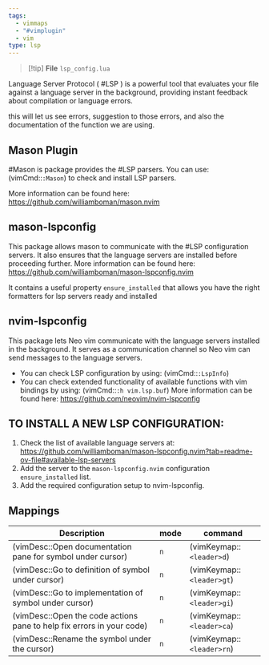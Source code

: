 ```yaml
---
tags:
  - vimmaps
  - "#vimplugin"
  - vim
type: lsp
---
```

> [!tip] **File** `lsp_config.lua`

Language Server Protocol ( #LSP ) is a powerful tool that evaluates your file against a language server in the background,
providing instant feedback about compilation or language errors.

this will let us see errors, suggestion to those errors, and also the documentation of the function we are using.
## Mason Plugin
#Mason is package provides the #LSP parsers. You can use:
  (vimCmd::`:Mason`)
to check and install LSP parsers.

More information can be found here: https://github.com/williamboman/mason.nvim

## mason-lspconfig
This package allows mason to communicate with the #LSP configuration servers. It also ensures that the language servers are installed before proceeding further.
More information can be found here: https://github.com/williamboman/mason-lspconfig.nvim 

It contains a useful property `ensure_installed` that allows you have the right formatters for lsp servers ready and installed

## nvim-lspconfig
This package lets Neo vim communicate with the language servers installed in the background. It serves as a communication channel so Neo vim can send messages to the language servers.
- You can check LSP configuration by using: (vimCmd::`:LspInfo`)
- You can check extended functionality of available functions with vim bindings by using: (vimCmd::`:h vim.lsp.buf`) More information can be found here: https://github.com/neovim/nvim-lspconfig

## TO INSTALL A NEW LSP CONFIGURATION:
1. Check the list of available language servers at:
    https://github.com/williamboman/mason-lspconfig.nvim?tab=readme-ov-file#available-lsp-servers
2. Add the server to the `mason-lspconfig.nvim` configuration `ensure_installed` list.
3. Add the required configuration setup to nvim-lspconfig.
  
## Mappings

| Description                                                           | mode | command                   |
| --------------------------------------------------------------------- | ---- | ------------------------- |
| (vimDesc::Open documentation pane for symbol under cursor)            | `n`  | (vimKeymap::`<leader>d`)  |
| (vimDesc::Go to definition of symbol under cursor)                    | `n`  | (vimKeymap::`<leader>gt`) |
| (vimDesc::Go to implementation of symbol under cursor)                | `n`  | (vimKeymap::`<leader>gi`) |
| (vimDesc::Open the code actions pane to help fix errors in your code) | `n`  | (vimKeymap::`<leader>ca`) |
| (vimDesc::Rename the symbol under the cursor)                         | `n`  | (vimKeymap::`<leader>rn`) |
